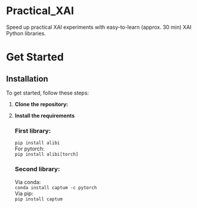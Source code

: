 # Practical_XAI
Speed up practical XAI experiments with easy-to-learn (approx. 30 min) XAI Python libraries. 

# Get Started
## Installation

To get started, follow these steps:

1. **Clone the repository:**
2. **Install the requirements** <br>
    ### First library:
    `pip install alibi`<br>
    For pytorch: <br>
    `pip install alibi[torch]` <br>

    ### Second library: <br>
    Via conda: <br>
    `conda install captum -c pytorch` <br>
    Via pip: <br>
    `pip install captum` <br>
    


    


